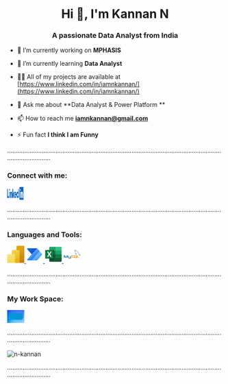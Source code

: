 <h1 align="center">Hi 👋, I'm Kannan N</h1>
<h3 align="center">A passionate Data Analyst from India</h3>

- 🔭 I’m currently working on **MPHASIS**

- 🌱 I’m currently learning **Data Analyst**

- 👨‍💻 All of my projects are available at [https://www.linkedin.com/in/iamnkannan/](https://www.linkedin.com/in/iamnkannan/)

- 💬 Ask me about **Data Analyst & Power Platform **

- 📫 How to reach me **iamnkannan@gmail.com**

- ⚡ Fun fact **I think I am Funny**
<P>.....................................................................................................................................................</P>

<h3 align="left">Connect with me:</h3>
<p align="left">
<a href="https://www.linkedin.com/in/iamnkannan/" target="blank"><img align="center" src="https://raw.githubusercontent.com/N-Kannan/N-Kannan/main/icon/LinkedIn_Logo_2013.svg" height="30" width="40" /></a>
</p>

<P>.....................................................................................................................................................</P>

<h3 align="left">Languages and Tools:</h3>
<p align="left"> 
<a href="https://powerbi.microsoft.com/" target="_blank" rel="noreferrer"> <img src="https://raw.githubusercontent.com/N-Kannan/N-Kannan/main/icon/Power-BI.svg" alt="Power_BI" width="40" height="40"/> </a>
<a href="https://powerautomate.microsoft.com/" target="_blank" rel="noreferrer"> <img src="https://raw.githubusercontent.com/N-Kannan/N-Kannan/main/icon/Power-Automate.svg" alt="Power_Automate" width="40" height="40"/> </a>
<a href="https://www.microsoft.com/en-in/microsoft-365/excel" target="_blank" rel="noreferrer"> <img src="https://raw.githubusercontent.com/N-Kannan/N-Kannan/main/icon/excel.svg" alt="excel" width="40" height="40"/> </a> 
<a href="https://www.mysql.com/" target="_blank" rel="noreferrer"> <img src="https://raw.githubusercontent.com/devicons/devicon/master/icons/mysql/mysql-original-wordmark.svg" alt="mysql" width="40" height="40"/> </a> </p>
<P>.....................................................................................................................................................</P>
<h3 align="left">My Work Space:</h3>

<p align="left">
<a href="https://www.canva.com/templates/?query=button" target="blank"><img align="center" src="icon/Untitled design (1).png" height="30" width="40" /></a>
</p>


<P>.....................................................................................................................................................</P>


<p><img align="center" src="https://github-readme-stats.vercel.app/api/top-langs?username=n-kannan&show_icons=true&locale=en&layout=compact" alt="n-kannan" /></p>
<P>.....................................................................................................................................................</P>
